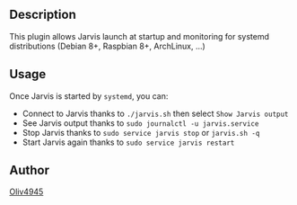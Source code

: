 <!---
IMPORTANT
=========
This README.md is displayed in the WebStore as well as within Jarvis app
Please do not change the structure of this file
Fill-in Description, Usage & Author sections
Make sure to rename the [en] folder into the language code your plugin is written in (ex: fr, es, de, it...)
For multi-language plugin:
- clone the language directory and translate commands/functions.sh
- optionally write the Description / Usage sections in several languages
-->
## Description
This plugin allows Jarvis launch at startup and monitoring for systemd distributions (Debian 8+, Raspbian 8+, ArchLinux, ...)

## Usage
Once Jarvis is started by `systemd`, you can:
- Connect to Jarvis thanks to `./jarvis.sh` then select `Show Jarvis output`
- See Jarvis output thanks to `sudo journalctl -u jarvis.service`
- Stop Jarvis thanks to `sudo service jarvis stop` or `jarvis.sh -q`
- Start Jarvis again thanks to `sudo service jarvis restart`

## Author
[Oliv4945](https://iopush.net)
